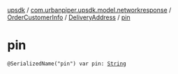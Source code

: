 [upsdk](../../../index.md) / [com.urbanpiper.upsdk.model.networkresponse](../../index.md) / [OrderCustomerInfo](../index.md) / [DeliveryAddress](index.md) / [pin](./pin.md)

# pin

`@SerializedName("pin") var pin: `[`String`](https://kotlinlang.org/api/latest/jvm/stdlib/kotlin/-string/index.html)